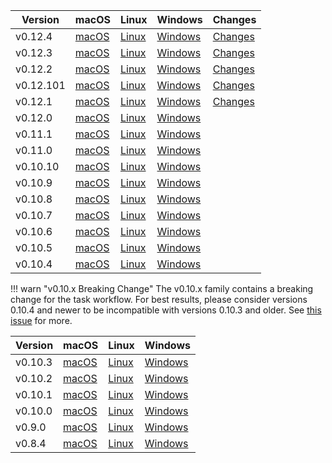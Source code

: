 | Version | macOS | Linux | Windows | Changes |
| - | - | - | - |- |
| v0.12.4 | [macOS](https://github.com/quintilesims/layer0/releases/download/v0.12.4/macOS.zip) | [Linux](https://github.com/quintilesims/layer0/releases/download/v0.12.4/Linux.zip) | [Windows](https://github.com/quintilesims/layer0/releases/download/v0.12.4/Windows.zip) | [Changes](https://github.com/quintilesims/layer0/releases/tag/v0.12.4)
| v0.12.3 | [macOS](https://github.com/quintilesims/layer0/releases/download/v0.12.3/macOS.zip) | [Linux](https://github.com/quintilesims/layer0/releases/download/v0.12.3/Linux.zip) | [Windows](https://github.com/quintilesims/layer0/releases/download/v0.12.3/Windows.zip) | [Changes](https://github.com/quintilesims/layer0/releases/tag/v0.12.3)
| v0.12.2 | [macOS](https://github.com/quintilesims/layer0/releases/download/v0.12.2/macOS.zip) | [Linux](https://github.com/quintilesims/layer0/releases/download/v0.12.2/Linux.zip) | [Windows](https://github.com/quintilesims/layer0/releases/download/v0.12.2/Windows.zip) | [Changes](https://github.com/quintilesims/layer0/releases/tag/v0.12.2)
| v0.12.101 | [macOS](https://github.com/quintilesims/layer0/releases/download/v0.12.101/macOS.zip) | [Linux](https://github.com/quintilesims/layer0/releases/download/v0.12.101/Linux.zip) | [Windows](https://github.com/quintilesims/layer0/releases/download/v0.12.101/Windows.zip) | [Changes](https://github.com/quintilesims/layer0/releases/tag/v0.12.101)
| v0.12.1 | [macOS](https://github.com/quintilesims/layer0/releases/download/v0.12.1/macOS.zip) | [Linux](https://github.com/quintilesims/layer0/releases/download/v0.12.1/Linux.zip) | [Windows](https://github.com/quintilesims/layer0/releases/download/v0.12.1/Windows.zip) | [Changes](https://github.com/quintilesims/layer0/releases/tag/v0.12.1)
| v0.12.0 | [macOS](https://github.com/quintilesims/layer0/releases/download/v0.12.0/macOS.zip) | [Linux](https://github.com/quintilesims/layer0/releases/download/v0.12.0/Linux.zip) | [Windows](https://github.com/quintilesims/layer0/releases/download/v0.12.0/Windows.zip)
| v0.11.1 | [macOS](https://github.com/quintilesims/layer0/releases/download/v0.11.1/macOS.zip) | [Linux](https://github.com/quintilesims/layer0/releases/download/v0.11.1/Linux.zip) | [Windows](https://github.com/quintilesims/layer0/releases/download/v0.11.1/Windows.zip)
| v0.11.0 | [macOS](https://github.com/quintilesims/layer0/releases/download/v0.11.0/macOS.zip) | [Linux](https://github.com/quintilesims/layer0/releases/download/v0.11.0/Linux.zip) | [Windows](https://github.com/quintilesims/layer0/releases/download/v0.11.0/Windows.zip)
| v0.10.10 | [macOS](https://github.com/quintilesims/layer0/releases/download/v0.10.10/macOS.zip) | [Linux](https://github.com/quintilesims/layer0/releases/download/v0.10.10/Linux.zip) | [Windows](https://github.com/quintilesims/layer0/releases/download/v0.10.10/Windows.zip)
| v0.10.9 | [macOS](https://github.com/quintilesims/layer0/releases/download/v0.10.9/macOS.zip) | [Linux](https://github.com/quintilesims/layer0/releases/download/v0.10.9/Linux.zip) | [Windows](https://github.com/quintilesims/layer0/releases/download/v0.10.9/Windows.zip)
| v0.10.8 | [macOS](https://github.com/quintilesims/layer0/releases/download/v0.10.8/macOS.zip) | [Linux](https://github.com/quintilesims/layer0/releases/download/v0.10.8/Linux.zip) | [Windows](https://github.com/quintilesims/layer0/releases/download/v0.10.8/Windows.zip)
| v0.10.7 | [macOS](https://github.com/quintilesims/layer0/releases/download/v0.10.7/macOS.zip) | [Linux](https://github.com/quintilesims/layer0/releases/download/v0.10.7/Linux.zip) | [Windows](https://github.com/quintilesims/layer0/releases/download/v0.10.7/Windows.zip)
| v0.10.6 | [macOS](https://github.com/quintilesims/layer0/releases/download/v0.10.6/macOS.zip) | [Linux](https://github.com/quintilesims/layer0/releases/download/v0.10.6/Linux.zip) | [Windows](https://github.com/quintilesims/layer0/releases/download/v0.10.6/Windows.zip)
| v0.10.5 | [macOS](https://github.com/quintilesims/layer0/releases/download/v0.10.5/macOS.zip) | [Linux](https://github.com/quintilesims/layer0/releases/download/v0.10.5/Linux.zip) | [Windows](https://github.com/quintilesims/layer0/releases/download/v0.10.5/Windows.zip)
| v0.10.4 | [macOS](https://github.com/quintilesims/layer0/releases/download/v0.10.4/macOS.zip) | [Linux](https://github.com/quintilesims/layer0/releases/download/v0.10.4/Linux.zip) | [Windows](https://github.com/quintilesims/layer0/releases/download/v0.10.4/Windows.zip)

!!! warn "v0.10.x Breaking Change"
    The v0.10.x family contains a breaking change for the task workflow.
    For best results, please consider versions 0.10.4 and newer to be incompatible with versions 0.10.3 and older.
    See [this issue](https://github.com/quintilesims/layer0/issues/572) for more.

| Version | macOS | Linux | Windows |
| - | - | - | - |
| v0.10.3 | [macOS](https://github.com/quintilesims/layer0/releases/download/v0.10.3/macOS.zip) | [Linux](https://github.com/quintilesims/layer0/releases/download/v0.10.3/Linux.zip) | [Windows](https://github.com/quintilesims/layer0/releases/download/v0.10.3/Windows.zip)
| v0.10.2 | [macOS](https://github.com/quintilesims/layer0/releases/download/v0.10.2/macOS.zip) | [Linux](https://github.com/quintilesims/layer0/releases/download/v0.10.2/Linux.zip) | [Windows](https://github.com/quintilesims/layer0/releases/download/v0.10.2/Windows.zip)
| v0.10.1 | [macOS](https://github.com/quintilesims/layer0/releases/download/v0.10.1/macOS.zip) | [Linux](https://github.com/quintilesims/layer0/releases/download/v0.10.1/Linux.zip) | [Windows](https://github.com/quintilesims/layer0/releases/download/v0.10.1/Windows.zip)
| v0.10.0 | [macOS](https://github.com/quintilesims/layer0/releases/download/v0.10.0/macOS.zip) | [Linux](https://github.com/quintilesims/layer0/releases/download/v0.10.0/Linux.zip) | [Windows](https://github.com/quintilesims/layer0/releases/download/v0.10.0/Windows.zip)
| v0.9.0 | [macOS](https://github.com/quintilesims/layer0/releases/download/v0.9.0/macOS.zip) | [Linux](https://github.com/quintilesims/layer0/releases/download/v0.9.0/Linux.zip) | [Windows](https://github.com/quintilesims/layer0/releases/download/v0.9.0/Windows.zip)
| v0.8.4 | [macOS](https://github.com/quintilesims/layer0/releases/download/v0.8.4/macOS.zip) | [Linux](https://github.com/quintilesims/layer0/releases/download/v0.8.4/Linux.zip) | [Windows](https://github.com/quintilesims/layer0/releases/download/v0.8.4/Windows.zip)

